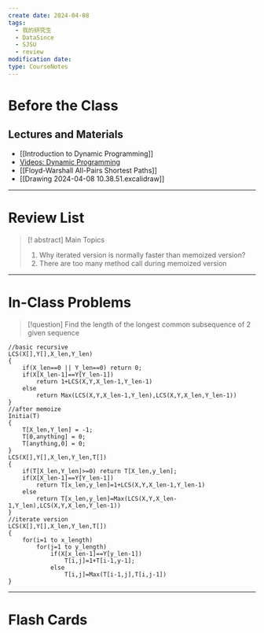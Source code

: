 ```yaml
---
create date: 2024-04-08
tags:
  - 我的研究生
  - DataSince
  - SJSU
  - review
modification date: 
type: CourseNotes
---
```

# Before the Class
## Lectures and Materials
- [[Introduction to Dynamic Programming]]
- [Videos: Dynamic Programming](https://www.youtube.com/playlist?list=PLSVu1-lON6LwaLkn1J4slNQEp2oEjWCqX)
- [[Floyd-Warshall All-Pairs Shortest Paths]]
- [[Drawing 2024-04-08 10.38.51.excalidraw]]

---
# Review List
>[! abstract] Main Topics
>1. Why iterated version is normally faster than memoized version?
>	1. There are too many method call during memoized version

---
# In-Class Problems
>[!question] Find the length of the longest common subsequence of 2 given sequence
```
//basic recursive
LCS(X[],Y[],X_len,Y_len)
{
	if(X_len==0 || Y_len==0) return 0;
	if(X[X_len-1]==Y[Y_len-1])
		return 1+LCS(X,Y,X_len-1,Y_len-1)
	else
		return Max(LCS(X,Y,X_len-1,Y_len),LCS(X,Y,X_len,Y_len-1))
}
//after memoize
Initia(T)
{
	T[X_len,Y_len] = -1;
	T[0,anything] = 0;
	T[anything,0] = 0;
}
LCS(X[],Y[],X_len,Y_len,T[])
{
	if(T[X_len,Y_len]>=0) return T[X_len,y_len];
	if(X[X_len-1]==Y[Y_len-1])
		return T[x_len,y_len]=1+LCS(X,Y,X_len-1,Y_len-1)
	else
		return T[x_len,y_len]=Max(LCS(X,Y,X_len-1,Y_len),LCS(X,Y,X_len,Y_len-1))
}
//iterate version
LCS(X[],Y[],X_len,Y_len,T[])
{
	for(i=1 to x_length)
		for(j=1 to y_length)
			if(X[x_len-1]==Y[y_len-1])
				T[i,j]=1+T[i-1,y-1];
			else
				T[i,j]=Max(T[i-1,j],T[i,j-1])
}
```
---
# Flash Cards
